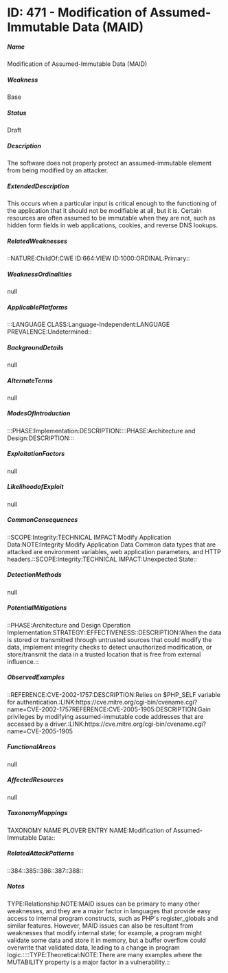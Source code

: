# ID: 471 - Modification of Assumed-Immutable Data (MAID)
<h5>Name</h5>Modification of Assumed-Immutable Data (MAID)
<h5>Weakness</h5>Base
<h5>Status</h5>Draft
<h5>Description</h5>The software does not properly protect an assumed-immutable element from being modified by an attacker.
<h5>ExtendedDescription</h5>This occurs when a particular input is critical enough to the functioning of the application that it should not be modifiable at all, but it is. Certain resources are often assumed to be immutable when they are not, such as hidden form fields in web applications, cookies, and reverse DNS lookups.
<h5>RelatedWeaknesses</h5>::NATURE:ChildOf:CWE ID:664:VIEW ID:1000:ORDINAL:Primary::
<h5>WeaknessOrdinalities</h5>null
<h5>ApplicablePlatforms</h5>:::LANGUAGE CLASS:Language-Independent:LANGUAGE PREVALENCE:Undetermined::
<h5>BackgroundDetails</h5>null
<h5>AlternateTerms</h5>null
<h5>ModesOfIntroduction</h5>:::PHASE:Implementation:DESCRIPTION::::PHASE:Architecture and Design:DESCRIPTION:::
<h5>ExploitationFactors</h5>null
<h5>LikelihoodofExploit</h5>null
<h5>CommonConsequences</h5>::SCOPE:Integrity:TECHNICAL IMPACT:Modify Application Data:NOTE:Integrity Modify Application Data Common data types that are attacked are environment variables, web application parameters, and HTTP headers.::SCOPE:Integrity:TECHNICAL IMPACT:Unexpected State::
<h5>DetectionMethods</h5>null
<h5>PotentialMitigations</h5>::PHASE:Architecture and Design Operation Implementation:STRATEGY::EFFECTIVENESS::DESCRIPTION:When the data is stored or transmitted through untrusted sources that could modify the data, implement integrity checks to detect unauthorized modification, or store/transmit the data in a trusted location that is free from external influence.::
<h5>ObservedExamples</h5>::REFERENCE:CVE-2002-1757:DESCRIPTION:Relies on $PHP_SELF variable for authentication.:LINK:https://cve.mitre.org/cgi-bin/cvename.cgi?name=CVE-2002-1757REFERENCE:CVE-2005-1905:DESCRIPTION:Gain privileges by modifying assumed-immutable code addresses that are accessed by a driver.:LINK:https://cve.mitre.org/cgi-bin/cvename.cgi?name=CVE-2005-1905
<h5>FunctionalAreas</h5>null
<h5>AffectedResources</h5>null
<h5>TaxonomyMappings</h5>TAXONOMY NAME:PLOVER:ENTRY NAME:Modification of Assumed-Immutable Data::
<h5>RelatedAttackPatterns</h5>::384::385::386::387::388::
<h5>Notes</h5>TYPE:Relationship:NOTE:MAID issues can be primary to many other weaknesses, and they are a major factor in languages that provide easy access to internal program constructs, such as PHP's register_globals and similar features. However, MAID issues can also be resultant from weaknesses that modify internal state; for example, a program might validate some data and store it in memory, but a buffer overflow could overwrite that validated data, leading to a change in program logic.::::TYPE:Theoretical:NOTE:There are many examples where the MUTABILITY property is a major factor in a vulnerability.::

